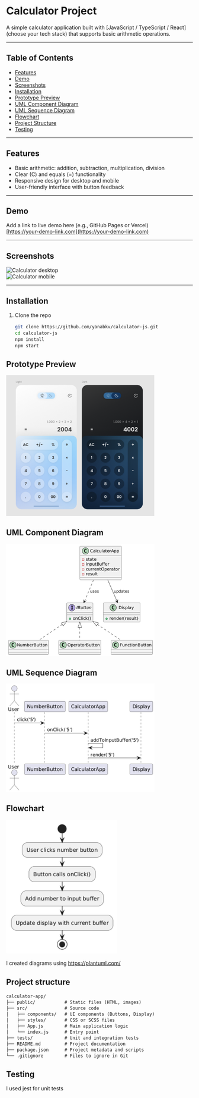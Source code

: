 # Calculator Project

A simple calculator application built with [JavaScript / TypeScript / React] (choose your tech stack) that supports basic arithmetic operations.

---

## Table of Contents

- [Features](#features)
- [Demo](#demo)
- [Screenshots](#screenshots)
- [Installation](#installation)
- [Prototype Preview](#prototype-preview)
- [UML Component Diagram](#uml-component-diagram)
- [UML Sequence Diagram](#uml-sequence-diagram)
- [Flowchart](#flowchart)
- [Project Structure](#project-structure)
- [Testing](#testing)

---

## Features

- Basic arithmetic: addition, subtraction, multiplication, division
- Clear (C) and equals (=) functionality
- Responsive design for desktop and mobile
- User-friendly interface with button feedback

---

## Demo

Add a link to live demo here (e.g., GitHub Pages or Vercel)  
[https://your-demo-link.com](https://your-demo-link.com)

---

## Screenshots

![Calculator desktop](./screenshots/desktop.png)  
![Calculator mobile](./screenshots/mobile.png)

---

## Installation

1. Clone the repo
   ```bash
   git clone https://github.com/yanabkv/calculator-js.git
   cd calculator-js
   npm install
   npm start
   ```
## Prototype Preview

<a href="https://www.figma.com/design/D9Prw2vNJUYqLITiGIY60A/Calculator--Community-?node-id=0-1&t=BUN0SDXq24o3FCWA-1"><img src="./images/figma-preview.png" width="400" alt="figma prototype"/></a>

## UML Component Diagram

<img src="./images/uml-component.png" width="400" alt="component diagram"/>

## UML Sequence Diagram

<img src="./images/uml-sequence.png" width="400" alt="sequence diagram"/>

## Flowchart

<img src="./images/flowchart.png" width="300" alt="flowchart diagram"/>

I created diagrams using https://plantuml.com/

## Project structure
```
calculator-app/
├── public/           # Static files (HTML, images)
├── src/              # Source code
│   ├── components/   # UI components (Buttons, Display)
│   ├── styles/       # CSS or SCSS files
│   ├── App.js        # Main application logic
│   └── index.js      # Entry point
├── tests/            # Unit and integration tests
├── README.md         # Project documentation
├── package.json      # Project metadata and scripts
└── .gitignore        # Files to ignore in Git
```

## Testing

I used jest for unit tests
